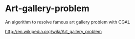 Art-gallery-problem
===================

An algorithm to resolve famous art gallery problem with CGAL

http://en.wikipedia.org/wiki/Art_gallery_problem
